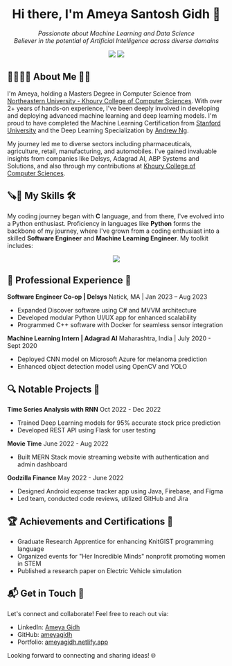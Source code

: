 <h1 align="center"> Hi there, I'm Ameya Santosh Gidh 👋 </h1>

<p align="center">
    <em>Passionate about Machine Learning and Data Science</em>
    <br>
    <em>Believer in the potential of Artificial Intelligence across diverse domains</em>
</p>

<p align="center">
    <a href="https://www.linkedin.com/in/ameya-gidh"><img src="https://img.shields.io/badge/LinkedIn-Connect-blue?style=flat&logo=linkedin"></a>
    <a href="https://github.com/ameyagidh"><img src="https://img.shields.io/badge/GitHub-Follow-brightgreen?style=flat&logo=github"></a>
</p>

<h2> 👨‍🎓🙋‍♂️ About Me 💼🎒 </h2>

I'm Ameya, holding a Masters Degree in Computer Science from [Northeastern University - Khoury College of Computer Sciences](https://www.khoury.northeastern.edu/). With over 2+ years of hands-on experience, I've been deeply involved in developing and deploying advanced machine learning and deep learning models. I'm proud to have completed the Machine Learning Certification from [Stanford University](https://www.stanford.edu/) and the Deep Learning Specialization by [Andrew Ng](https://www.andrewng.org/).

My journey led me to diverse sectors including pharmaceuticals, agriculture, retail, manufacturing, and automobiles. I've gained invaluable insights from companies like Delsys, Adagrad AI, ABP Systems and Solutions, and also through my contributions at [Khoury College of Computer Sciences](https://www.khoury.northeastern.edu/).

<h2>🪚🔧 My Skills 🛠️</h2>

My coding journey began with __C__ language, and from there, I've evolved into a Python enthusiast. Proficiency in languages like __Python__ forms the backbone of my journey, where I've grown from a coding enthusiast into a skilled __Software Engineer__ and __Machine Learning Engineer__. My toolkit includes:

<p align="center">
    <img src="https://img.shields.io/badge/Python-FFD43B?style=for-the-badge&logo=python&logoColor=darkgreen">
    <!-- Add other badges here -->
</p>

<h2> 💼 Professional Experience 🚀</h2>

**Software Engineer Co-op | Delsys**
Natick, MA | Jan 2023 – Aug 2023
- Expanded Discover software using C# and MVVM architecture
- Developed modular Python UI/UX app for enhanced scalability
- Programmed C++ software with Docker for seamless sensor integration

**Machine Learning Intern | Adagrad AI**
Maharashtra, India | July 2020 - Sept 2020
- Deployed CNN model on Microsoft Azure for melanoma prediction
- Enhanced object detection model using OpenCV and YOLO

<!-- Add other experiences here -->

<h2>🔍 Notable Projects 🚀</h2>

**Time Series Analysis with RNN**
Oct 2022 - Dec 2022
- Trained Deep Learning models for 95% accurate stock price prediction
- Developed REST API using Flask for user testing

**Movie Time**
June 2022 - Aug 2022
- Built MERN Stack movie streaming website with authentication and admin dashboard

<!-- Add more projects -->

**Godzilla Finance**
May 2022 - June 2022
- Designed Android expense tracker app using Java, Firebase, and Figma
- Led team, conducted code reviews, utilized GitHub and Jira

<h2>🏆 Achievements and Certifications 🌟</h2>

- Graduate Research Apprentice for enhancing KnitGIST programming language
- Organized events for "Her Incredible Minds" nonprofit promoting women in STEM
- Published a research paper on Electric Vehicle simulation

<h2>📬 Get in Touch 📧</h2>

Let's connect and collaborate! Feel free to reach out via:

- LinkedIn: [Ameya Gidh](https://www.linkedin.com/in/ameya-gidh)
- GitHub: [ameyagidh](https://github.com/ameyagidh)
- Portfolio: [ameyagidh.netlify.app](https://ameyagidh.netlify.app/)

Looking forward to connecting and sharing ideas! 🌐
